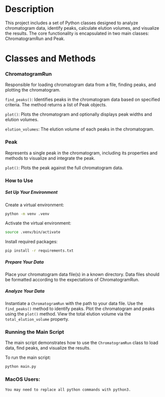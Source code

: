 # Description

This project includes a set of Python classes designed to analyze chromatogram data, identify peaks, calculate elution volumes, and visualize the results. The core functionality is encapsulated in two main classes: ChromatogramRun and Peak.

# Classes and Methods

### ChromatogramRun

Responsible for loading chromatogram data from a file, finding peaks, and plotting the chromatogram.

`find_peaks()`: Identifies peaks in the chromatogram data based on specified criteria. The method returns a list of Peak objects.

`plot()`: Plots the chromatogram and optionally displays peak widths and elution volumes.

`elution_volumes`: The elution volume of each peaks in the chromatogram.

### Peak

Represents a single peak in the chromatogram, including its properties and methods to visualize and integrate the peak.

`plot()`: Plots the peak against the full chromatogram data.

### How to Use

##### Set Up Your Environment

Create a virtual environment:

```bash
python -m venv .venv
```

Activate the virtual environment:

```bash
source .venv/bin/activate
```

Install required packages:

```bash
pip install -r requirements.txt
```

##### Prepare Your Data

Place your chromatogram data file(s) in a known directory. Data files should be formatted according to the expectations of ChromatogramRun.

##### Analyze Your Data

Instantiate a `ChromatogramRun` with the path to your data file.
Use the `find_peaks()` method to identify peaks.
Plot the chromatogram and peaks using the `plot()` method.
View the total elution volume via the `total_elution_volume` property.

### Running the Main Script

The main script demonstrates how to use the `ChromatogramRun` class to load data, find peaks, and visualize the results.

To run the main script:

```bash
python main.py
```

### MacOS Users:

    You may need to replace all python commands with python3.
